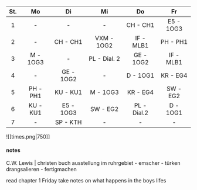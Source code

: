 St.|Mo|Di|Mi|Do|Fr
:-:|:-:|:-:|:-:|:-:|:-:
1|-|-|-|CH - CH1|E5 - 1OG3
2|-|CH - CH1|VXM - 1OG2|IF - MLB1|PH - PH1
3|M - 1OG3|-|PL - Dial. 2|GE - 1OG2|IF - MLB1
4|-|GE - 1OG2|-|D - 1OG1|KR - EG4
5|PH - PH1|KU - KU1|M - 1OG3|KR - EG4|SW - EG2
6|KU - KU1|E5 - 1OG3|SW - EG2|PL - Dial.2|D - 1OG1
7|-|SP - KTH|-|-|-|-|

![[times.png|750]]

#### notes
C.W. Lewis | christen buch
ausstellung im ruhrgebiet - emscher - türken
drangsalieren - fertigmachen


read chapter 1 Friday
take notes on what happens in the boys lifes
